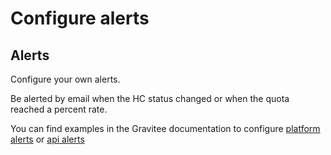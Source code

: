 # Configure alerts

## Alerts

Configure your own alerts.

Be alerted by email when the HC status changed or when the quota reached a percent rate.

You can find examples in the Gravitee documentation to configure <a href="https://docs.gravitee.io/ae/apim_platform.html" target="blank">platform alerts</a> or <a href="https://docs.gravitee.io/ae/apim_api.html" target="blank">api alerts</a>
